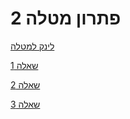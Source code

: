 # פתרון מטלה 2

[לינק למטלה](https://github.com/erelsgl-at-ariel/research-5783/blob/main/03-python-oop/homework.pdf)

[שאלה 1](https://github.com/VictoKu1/ResearchAlgorithmsCourse1/blob/main/Ex3/Question1.ipynb)

[שאלה 2](https://github.com/VictoKu1/ResearchAlgorithmsCourse1/blob/main/Ex3/Question2.ipynb)

[שאלה 3](https://github.com/VictoKu1/ResearchAlgorithmsCourse1/blob/main/Ex3/Question3.ipynb)















